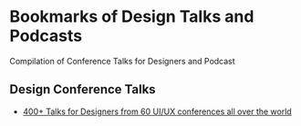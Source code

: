 # Bookmarks of Design Talks and Podcasts
Compilation of Conference Talks for Designers and Podcast  


## Design Conference Talks
- [400+ Talks for Designers from 60 UI/UX‬ conferences all over the world](https://uideo.net/videos/)
